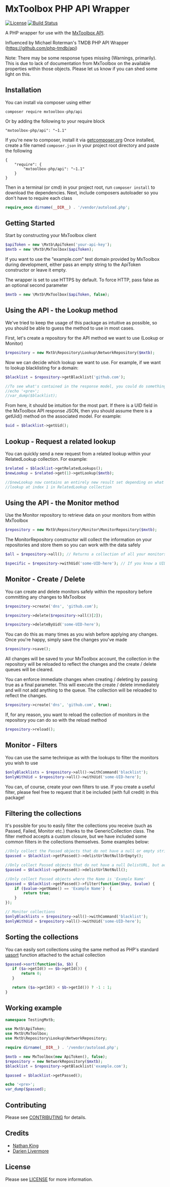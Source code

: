 # MxToolbox PHP API Wrapper

[![License](https://poser.pugx.org/php-tmdb/api/license.png)](LICENSE.txt)
[![Build Status](https://travis-ci.org/Vherus/mxtoolbox-php-api.svg?branch=master)](https://travis-ci.org/Vherus/mxtoolbox-php-api)

A PHP wrapper for use with the [MxToolbox API](http://mxtoolbox.com/productinfo/mxtoolboxapi).

Influenced by Michael Roterman's TMDB PHP API Wrapper (https://github.com/php-tmdb/api)

Note: There may be some response types missing (Warnings, primarily). This is due to lack of documentation from MxToolbox on the available
properties within those objects. Please let us know if you can shed some light on this.

## Installation

You can install via composer using either

```
composer require mxtoolbox-php/api
```

Or by adding the following to your require block

```
"mxtoolbox-php/api": "~1.1"
```

If you're new to composer, install it via [getcomposer.org](http://getcomposer.org)
Once installed, create a file named `composer.json` in your project root directory and paste the following

```
{
    "require": {
        "mxtoolbox-php/api": "~1.1"
    }
}
```

Then in a terminal (or cmd) in your project root, run `composer install` to download the dependencies.
Next, include composers autoloader so you don't have to require each class

```php
require_once dirname(__DIR__) . '/vendor/autoload.php';
```

## Getting Started

Start by constructing your MxToolbox client

```php
$apiToken = new \Mxtb\ApiToken('your-api-key');
$mxtb = new \Mxtb\MxToolbox($apiToken);
```
If you want to use the "example.com" test domain provided by MxToolbox during development, either pass an empty string to the ApiToken constructor or leave it empty.

The wrapper is set to use HTTPS by default. To force HTTP, pass false as an optional second parameter

```php
$mxtb = new \Mxtb\MxToolbox($apiToken, false);
```

## Using the API - the Lookup method

We've tried to keep the usage of this package as intuitive as possible, so you should be able to guess the method to use in most cases.

First, let's create a repository for the API method we want to use (Lookup or Monitor)

```php
$repository = new Mxtb\Repository\Lookup\NetworkRepository($mxtb);
```

Now we can decide which lookup we want to use. For example, if we want to lookup blacklisting for a domain:

```php
$blacklist = $repository->getBlacklist('github.com');

//To see what's contained in the response model, you could do something like below
//echo '<pre>';
//var_dump($blacklist);
```

From here, it should be intuition for the most part. If there is a UID field in the MxToolbox API response JSON, then
you should assume there is a getUid() method on the associated model. For example:

```php
$uid = $blacklist->getUid();
```

## Lookup - Request a related lookup

You can quickly send a new request from a related lookup within your RelatedLookup collection. For example:

```php
$related = $blacklist->getRelatedLookups();
$newLookup = $related->get(1)->getLookup($mxtb);

//$newLookup now contains an entirely new result set depending on what the command was in the related
//lookup at index 1 in RelatedLookup collection
```

## Using the API - the Monitor method

Use the Monitor repository to retrieve data on your monitors from within MxToolbox

```php
$repository = new Mxtb\Repository\Monitor\MonitorRepository($mxtb);
```

The MonitorRepository constructor will collect the information on your repositories and store them so you can work with the data safely

```php
$all = $repository->all(); // Returns a collection of all your monitors

$specific = $repository->withUid('some-UID-here'); // If you know a UID
```

## Monitor - Create / Delete

You can create and delete monitors safely within the repository before committing any changes to MxToolbox

```php
$repository->create('dns', 'github.com');

$repository->delete($repository->all()[2]);

$repository->deleteByUid('some-UID-here');
```

You can do this as many times as you wish before applying any changes. Once you're happy, simply save the changes you've made

```php
$repository->save();
```

All changes will be saved to your MxToolbox account, the collection in the repository will be reloaded to reflect the changes
and the create / delete queues will be cleared.

You can enforce immediate changes when creating / deleting by passing true as a final parameter. This will execute the
create / delete immediately and will not add anything to the queue. The collection will be reloaded to reflect the changes.

```php
$repository->create('dns', 'github.com', true);
```

If, for any reason, you want to reload the collection of monitors in the repository you can do so with the reload method

```php
$repository->reload();
```

## Monitor - Filters

You can use the same technique as with the lookups to filter the monitors you wish to use

```php
$onlyBlacklists = $repository->all()->withCommand('blacklist');
$onlyWithUid = $repository->all()->withUid('some-UID-here');
```

You can, of course, create your own filters to use. If you create a useful filter, please feel free to request that it be included (with full credit) in this package!

## Filtering the collections

It's possible for you to easily filter the collections you receive (such as Passed, Failed, Monitor etc.) thanks to the GenericCollection class. The filter method accepts
a custom closure, but we have included some common filters in the collections themselves. Some examples below:

```php
//Only collect the Passed objects that do not have a null or empty string DelistURL
$passed = $blacklist->getPassed()->delistUrlNotNullOrEmpty();

//Only collect Passed objects that do not have a null DelistURL, but accept empty strings
$passed = $blacklist->getPassed()->delistUrlNotNull();

//Only collect Passed objects where the Name is 'Example Name'
$passed = $blacklist->getPassed()->filter(function($key, $value) {
    if ($value->getName() == 'Example Name')  {
        return true;
    }
});

// Monitor collections
$onlyBlacklists = $repository->all()->withCommand('blacklist');
$onlyWithUid = $repository->all()->withUid('some-UID-here');
```

## Sorting the collections

You can easily sort collections using the same method as PHP's standard [uasort](http://php.net/uasort) function attached to the actual collection

```php
$passed->sort(function($a, $b) {
   if ($a->getId() == $b->getId()) {
       return 0;
   }

   return ($a->getId() < $b->getId()) ? -1 : 1;
}
```

## Working example

```php
namespace TestingMxtb;

use Mxtb\ApiToken;
use Mxtb\MxToolbox;
use Mxtb\Repository\Lookup\NetworkRepository;

require dirname(__DIR__) . '/vendor/autoload.php';

$mxtb = new MxToolbox(new ApiToken(), false);
$repository = new NetworkRepository($mxtb);
$blacklist = $repository->getBlacklist('example.com');

$passed = $blacklist->getPassed();

echo '<pre>';
var_dump($passed);
```

## Contributing

Please see [CONTRIBUTING](CONTRIBUTING.md) for details.


## Credits

- [Nathan King](mailto:nkvherus@gmail.com)
- [Darien Livermore](mailto:daz.livermore@hotmail.com)


## License

Please see [LICENSE](LICENSE.txt) for more information.
